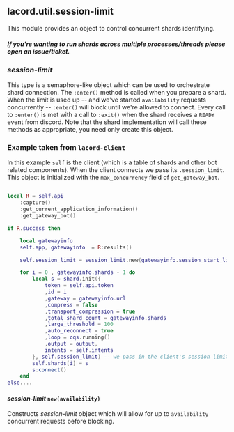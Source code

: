 ## lacord.util.session-limit

This module provides an object to control concurrent shards identifying.

##### If you're wanting to run shards across multiple processes/threads please open an issue/ticket.

### *session-limit*

This type is a semaphore-like object which can be used to orchestrate shard connection.
The `:enter()` method is called when you prepare a shard. When the limit is used up
-- and we've started `availability` requests concurrently -- `:enter()` will block until we're allowed to connect. Every call to `:enter()` is met with a call to `:exit()` when the shard receives a `READY` event from discord. Note that the shard implementation will call these methods as appropriate, you need only create this object.

### Example taken from `lacord-client`

In this example `self` is the client (which is a table of shards and other bot related components).
When the client connects we pass its `.session_limit`. This object is initialized with the `max_concurrency` field of `get_gateway_bot`.

```lua

local R = self.api
    :capture()
    :get_current_application_information()
    :get_gateway_bot()

if R.success then

    local gatewayinfo
    self.app, gatewayinfo  = R:results()

    self.session_limit = session_limit.new(gatewayinfo.session_start_limit.max_concurrency)

    for i = 0 , gatewayinfo.shards - 1 do
        local s = shard.init({
            token = self.api.token
            ,id = i
            ,gateway = gatewayinfo.url
            ,compress = false
            ,transport_compression = true
            ,total_shard_count = gatewayinfo.shards
            ,large_threshold = 100
            ,auto_reconnect = true
            ,loop = cqs.running()
            ,output = output,
            intents = self.intents
        }, self.session_limit) -- we pass in the client's session limit.
        self.shards[i] = s
        s:connect()
    end
else....
```

#### *session-limit* `new(availability)`

Constructs *session-limit* object which will allow for up to `availability` concurrent
requests before blocking.
